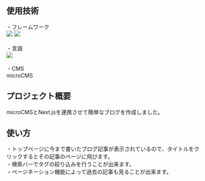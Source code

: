 ## 使用技術

・フレームワーク<br />
<img src="https://img.shields.io/badge/-Next.js-000000.svg?logo=next.js&style=for-the-badge">
<img src="https://img.shields.io/badge/-React-20232A?style=for-the-badge&logo=react&logoColor=61DAFB"><br><br />
・言語<br />
<img src="https://img.shields.io/badge/-JavaScript-F7DF1E?style=for-the-badge&logo=javascript&logoColor=000000"><br /><br />
・CMS<br />
microCMS

## プロジェクト概要
microCMSとNext.jsを連携させて簡単なブログを作成しました。

## 使い方
・トップページに今まで書いたブログ記事が表示されているので、タイトルをクリックするとその記事のページに飛びます。<br />
・検索バーでタグの絞り込みを行うことが出来ます。<br />
・ページネーション機能によって過去の記事も見ることが出来ます。<br />
